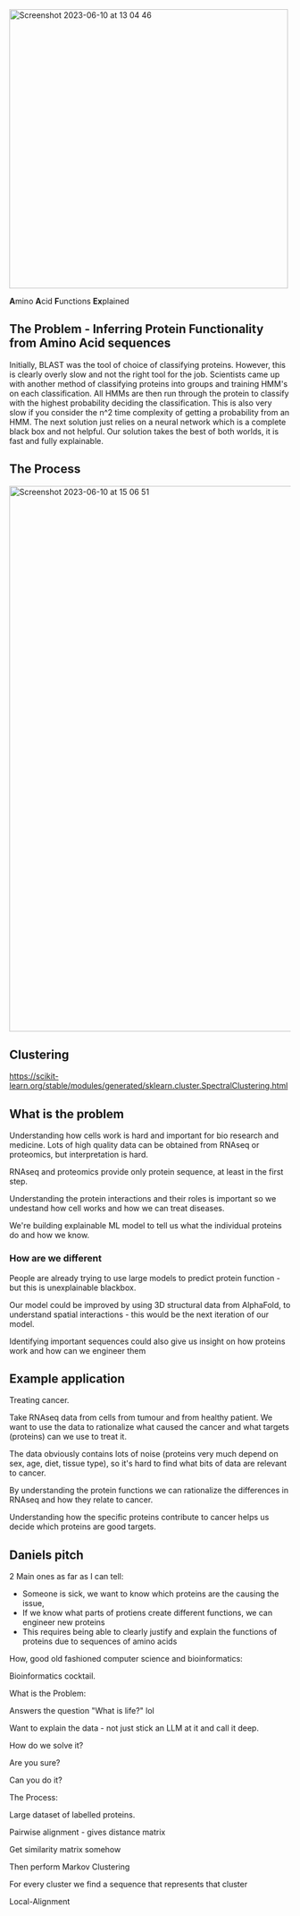 <img width="499" alt="Screenshot 2023-06-10 at 13 04 46" src="https://github.com/dvlasits/AFEX.ai/assets/11242884/23fa2fb9-9deb-4f51-b742-40fd5a4111b6">


**A**mino **A**cid **F**unctions **Ex**plained

## The Problem - Inferring Protein Functionality from Amino Acid sequences

Initially, BLAST was the tool of choice of classifying proteins. However, this is clearly overly slow and not the right tool for the job. Scientists came up with another method of classifying proteins into groups and training HMM's on each classification. All HMMs are then run through the protein to classify with the highest probability deciding the classification. This is also very slow if you consider the n^2 time complexity of getting a probability from an HMM. The next solution just relies on a neural network which is a complete black box and not helpful. Our solution takes the best of both worlds, it is fast and fully explainable.


## The Process

<img width="975" alt="Screenshot 2023-06-10 at 15 06 51" src="https://github.com/dvlasits/AFEX.ai/assets/11242884/60748575-6289-439a-ae94-2a322f922ade">


## Clustering
https://scikit-learn.org/stable/modules/generated/sklearn.cluster.SpectralClustering.html

## What is the problem
Understanding how cells work is hard and important for bio research and medicine. Lots of high quality data can be obtained from RNAseq or proteomics, but interpretation is hard.

RNAseq and proteomics provide only protein sequence, at least in the first step.

Understanding the protein interactions and their roles is important so we undestand how cell works and how we can treat diseases.

We're building explainable ML model to tell us what the individual proteins do and how we know.

### How are we different
People are already trying to use large models to predict protein function - but this is unexplainable blackbox.

Our model could be improved by using 3D structural data from AlphaFold, to understand spatial interactions - this would be the next iteration of our model.

Identifying important sequences could also give us insight on how proteins work and how can we engineer them

## Example application
Treating cancer.

Take RNAseq data from cells from tumour and from healthy patient. We want to use the data to rationalize what caused the cancer and what targets (proteins) can we use to treat it.

The data obviously contains lots of noise (proteins very much depend on sex, age, diet, tissue type), so it's hard to find what bits of data are relevant to cancer.

By understanding the protein functions we can rationalize the differences in RNAseq and how they relate to cancer.

Understanding how the specific proteins contribute to cancer helps us decide which proteins are good targets.

## Daniels pitch

2 Main ones as far as I can tell:

- Someone is sick, we want to know which proteins are the causing the issue, 
- If we know what parts of protiens create different functions, we can engineer new proteins
- This requires being able to clearly justify and explain the functions of proteins due to sequences of amino acids

How, good old fashioned computer science and bioinformatics:

Bioinformatics cocktail.

What is the Problem:

Answers the question "What is life?" lol

Want to explain the data - not just stick an LLM at it and call it deep.

How do we solve it?


Are you sure?


Can you do it?



The Process:

Large dataset of labelled proteins.

Pairwise alignment - gives distance matrix

Get similarity matrix somehow

Then perform Markov Clustering

For every cluster we find a sequence that represents that cluster

Local-Alignment
